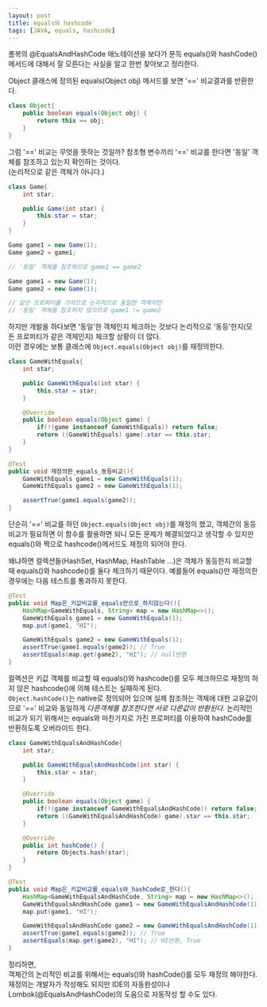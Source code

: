 ```yaml
---
layout: post
title: equals와 hashcode
tags: [JAVA, equals, hashcode]
---
```


롬복의 @EqualsAndHashCode 애노테이션을 보다가 문득 equals()와 hashCode() 메서드에 대해서 잘 모른다는 사실을 알고 한번 찾아보고 정리한다.

Object 클래스에 정의된 equals(Object obj) 메서드를 보면 '==' 비교결과를 반환한다.

```java
class Object{
    public boolean equals(Object obj) {
        return this == obj;
    }    
}
```

그럼 '==' 비교는 무엇을 뜻하는 것일까? 참조형 변수끼리 '==' 비교를 한다면 '동일' 객체를 참조하고 있는지 확인하는 것이다.  
(논리적으로 같은 객체가 아니다.)

```java
class Game{
    int star;

    public Game(int star) {
        this.star = star;
    }
}
```

```java
Game game1 = new Game(1);
Game game2 = game1;

// '동일' 객체를 참조하므로 game1 == game2
```

```java
Game game1 = new Game(1);
Game game2 = new Game(1);

// 같은 프로퍼티를 가지므로 논리적으로 동일한 객체지만 
// '동일' 객체를 참조하지 않으므로 game1 != game2
```

하지만 개발을 하다보면 '동일'한 객체인지 체크하는 것보다 논리적으로 '동등'한지(모든 프로퍼티가 같은 객체인지) 체크할 상황이 더 많다.  
이런 경우에는 보통 클래스에 `Object.equals(Object obj)`를 재정의한다.

```java
class GameWithEquals{
    int star;

    public GameWithEquals(int star) {
        this.star = star;
    }

    @Override
    public boolean equals(Object game) {
        if(!(game instanceof GameWithEquals)) return false;
        return ((GameWithEquals) game).star == this.star;
    }
}
```

```java
@Test
public void 재정의한_equals_동등비교(){
    GameWithEquals game1 = new GameWithEquals(1);
    GameWithEquals game2 = new GameWithEquals(1);

    assertTrue(game1.equals(game2));
}
```

단순히 '==' 비교를 하던 `Object.equals(Object obj)`를 재정의 했고,
객체간의 동등비교가 필요하면 이 함수를 활용하면 되니 모든 문제가 해결되었다고 생각할 수 있지만
equals()와 짝으로 hashcode()메서드도 재정의 되어야 한다.

왜냐하면 컬렉션들(HashSet, HashMap, HashTable ...)은 객체가 동등한지 비교할 때 equals()와 hashcode()를 둘다 체크하기 때문이다.
예를들어 equals()만 재정의한 경우에는 다음 테스트를 통과하지 못한다.

```java
@Test
public void Map은_키값비교를_equals만으로_하지않는다(){
    HashMap<GameWithEquals, String> map = new HashMap<>();
    GameWithEquals game1 = new GameWithEquals(1);
    map.put(game1, "HI");

    GameWithEquals game2 = new GameWithEquals(1);
    assertTrue(game1.equals(game2)); // True
    assertEquals(map.get(game2), "HI"); // null반환
}
```

컬렉션은 키값 객체를 비교할 때 equals()와 hashcode()를 모두 체크하므로 재정의 하지 않은 hashcode()에 의해 테스트는 실패하게 된다.  
`Object.hashCode()`는 native로 정의되어 있으며 실제 참조하는 객체에 대한 교유값이므로 '==' 비교와 동일하게 *다른객체를 참조한다면 서로 다른값이 반환된다.*
논리적인 비교가 되기 위해서는 equals와 마찬가지로 가진 프로퍼티를 이용하여 hashCode를 반환하도록 오버라이드 한다.

```java
class GameWithEqualsAndHashCode{
    int star;

    public GameWithEqualsAndHashCode(int star) {
        this.star = star;
    }

    @Override
    public boolean equals(Object game) {
        if(!(game instanceof GameWithEqualsAndHashCode)) return false;
        return ((GameWithEqualsAndHashCode) game).star == this.star;
    }

    @Override
    public int hashCode() {
        return Objects.hash(star);
    }
}
```

```java
@Test
public void Map은_키값비교를_equals와_hashCode로_한다(){
    HashMap<GameWithEqualsAndHashCode, String> map = new HashMap<>();
    GameWithEqualsAndHashCode game1 = new GameWithEqualsAndHashCode(1);
    map.put(game1, "HI");

    GameWithEqualsAndHashCode game2 = new GameWithEqualsAndHashCode(1);
    assertTrue(game1.equals(game2)); // True
    assertEquals(map.get(game2), "HI"); // HI반환, True
}
```

정리하면,  
객체간의 논리적인 비교를 위해서는 equals()와 hashCode()를 모두 재정의 해야한다.  
재정의는 개발자가 작성해도 되지만 IDE의 자동완성이나 Lombok(@EqualsAndHashCode)의 도움으로 자동작성 할 수도 있다.
